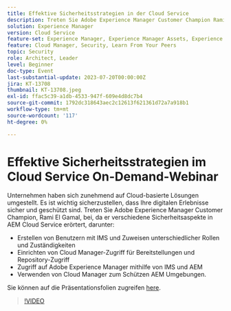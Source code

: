```yaml
---
title: Effektive Sicherheitsstrategien in der Cloud Service
description: Treten Sie Adobe Experience Manager Customer Champion Rami El Gamal bei, da er verschiedene Sicherheitsaspekte in AEM Cloud Service behandelt.
solution: Experience Manager
version: Cloud Service
feature-set: Experience Manager, Experience Manager Assets, Experience Manager Sites
feature: Cloud Manager, Security, Learn From Your Peers
topic: Security
role: Architect, Leader
level: Beginner
doc-type: Event
last-substantial-update: 2023-07-20T00:00:00Z
jira: KT-13708
thumbnail: KT-13708.jpeg
exl-id: ffac5c39-a1db-4533-947f-609e4d8dc7b4
source-git-commit: 1792dc318643aec2c12613f621361d72a7a918b1
workflow-type: tm+mt
source-wordcount: '117'
ht-degree: 0%

---
```


# Effektive Sicherheitsstrategien im Cloud Service On-Demand-Webinar

Unternehmen haben sich zunehmend auf Cloud-basierte Lösungen umgestellt. Es ist wichtig sicherzustellen, dass Ihre digitalen Erlebnisse sicher und geschützt sind. Treten Sie Adobe Experience Manager Customer Champion, Rami El Gamal, bei, da er verschiedene Sicherheitsaspekte in AEM Cloud Service erörtert, darunter:

* Erstellen von Benutzern mit IMS und Zuweisen unterschiedlicher Rollen und Zuständigkeiten
* Einrichten von Cloud Manager-Zugriff für Bereitstellungen und Repository-Zugriff
* Zugriff auf Adobe Experience Manager mithilfe von IMS und AEM
* Verwenden von Cloud Manager zum Schützen AEM Umgebungen.

Sie können auf die Präsentationsfolien zugreifen [here](../../assets/experience-manager/july2023/effective-security-strategies-in-cloud-service/AEM-CloudManager-Security_Webinar_July_18.pdf).

>[!VIDEO](https://video.tv.adobe.com/v/3421772/?learn=on)
